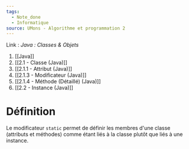 ```yaml
---
tags:
  - Note_done
  - Informatique
source: UMons - Algorithme et programmation 2
---
```


Link :
_Java : Classes & Objets_
1. [[Java]]
2. [[2.1 - Classe (Java)]]
3. [[2.1.1 - Attribut (Java)]]
4. [[2.1.3 - Modificateur (Java)]]
5. [[2.1.4 - Méthode (Détaillé) (Java)]]
6. [[2.2 - Instance (Java)]]

# Définition
Le modificateur `static` permet de définir les membres d'une classe (attributs et méthodes) comme étant liés à la classe plutôt que liés à une instance.